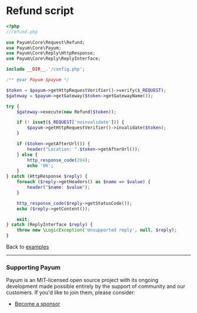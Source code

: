 # Refund script

```php
<?php
//refund.php

use Payum\Core\Request\Refund;
use Payum\Core\Payum;
use Payum\Core\Reply\HttpResponse;
use Payum\Core\Reply\ReplyInterface;

include __DIR__.'/config.php';

/** @var Payum $payum */

$token = $payum->getHttpRequestVerifier()->verify($_REQUEST);
$gateway = $payum->getGateway($token->getGatewayName());

try {
    $gateway->execute(new Refund($token));

    if (! isset($_REQUEST['noinvalidate'])) {
        $payum->getHttpRequestVerifier()->invalidate($token);
    }

    if ($token->getAfterUrl()) {
        header("Location: ".$token->getAfterUrl());
    } else {
        http_response_code(204);
        echo 'OK';
    }
} catch (HttpResponse $reply) {
    foreach ($reply->getHeaders() as $name => $value) {
        header("$name: $value");
    }

    http_response_code($reply->getStatusCode());
    echo ($reply->getContent());

    exit;
} catch (ReplyInterface $reply) {
    throw new \LogicException('Unsupported reply', null, $reply);
}
```

Back to [examples](index.md)

***

### Supporting Payum

Payum is an MIT-licensed open source project with its ongoing development made possible entirely by the support of community and our customers. If you'd like to join them, please consider:

* [Become a sponsor](https://github.com/sponsors/Payum)
